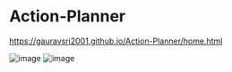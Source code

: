 # Action-Planner
https://gauravsri2001.github.io/Action-Planner/home.html

![image](https://user-images.githubusercontent.com/93832184/215497451-1dee985b-7b91-4247-b8ac-9923161623b7.png)
![image](https://user-images.githubusercontent.com/93832184/215505211-b39e043d-20e8-4a8d-9c14-e600a12bc341.png)


